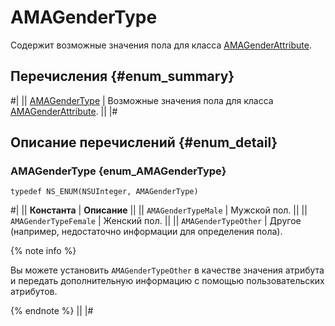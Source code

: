 # AMAGenderType

Содержит возможные значения пола для класса [AMAGenderAttribute](AMAGenderAttribute.md).

## Перечисления {#enum_summary}

#|
|| [AMAGenderType](#enum_AMAGenderType) | Возможные значения пола для класса [AMAGenderAttribute](AMAGenderAttribute.md). ||
|#

## Описание перечислений {#enum_detail}

### AMAGenderType {enum_AMAGenderType}

`typedef NS_ENUM(NSUInteger, AMAGenderType)`

#|
|| **Константа** | **Описание** ||
|| `AMAGenderTypeMale` | Мужской пол. ||
|| `AMAGenderTypeFemale` | Женский пол. ||
|| `AMAGenderTypeOther` | Другое (например, недостаточно информации для определения пола).

{% note info %}

Вы можете установить `AMAGenderTypeOther` в качестве значения атрибута и передать дополнительную информацию с помощью пользовательских атрибутов.

{% endnote %} ||
|#
